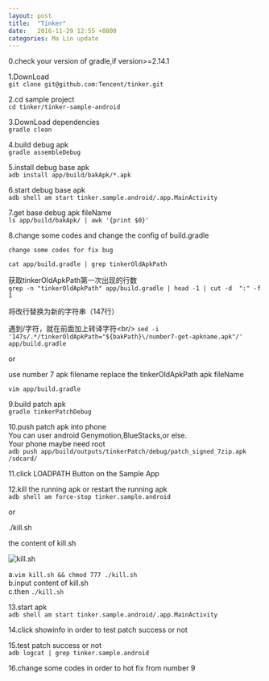 ```yaml
---
layout: post
title:  "Tinker"
date:   2016-11-29 12:55 +0800
categories: Ma Lin update
---
```

0.check your version of gradle,if version>=2.14.1

1.DownLoad<br/>
`git clone git@github.com:Tencent/tinker.git`

2.cd sample project<br/>
`cd tinker/tinker-sample-android`

3.DownLoad dependencies<br/>
`gradle clean`

4.build debug apk<br/>
`gradle assembleDebug`

5.install debug base apk<br/>
`adb install app/build/bakApk/*.apk`

6.start debug base apk<br/>
`adb shell am start tinker.sample.android/.app.MainActivity`

7.get base debug apk fileName<br/>
`ls app/build/bakApk/ | awk '{print $0}'`

8.change some codes and change the config of build.gradle<br/>

`change some codes for fix bug`

`cat app/build.gradle | grep tinkerOldApkPath`

获取tinkerOldApkPath第一次出现的行数<br/>
`grep -n "tinkerOldApkPath" app/build.gradle | head -1 | cut -d  ":" -f 1`

将改行替换为新的字符串（147行）<br/>


遇到/字符，就在前面加上转译字符\<br/>
`sed -i '147s/.*/tinkerOldApkPath="${bakPath}\/number7-get-apkname.apk"/' app/build.gradle`


or<br/>

use number 7 apk filename replace the tinkerOldApkPath apk fileName<br/>

`vim app/build.gradle`


9.build patch apk<br/>
`gradle tinkerPatchDebug`


10.push patch apk into phone<br/>
You can user android Genymotion,BlueStacks,or else.<br/>
Your phone maybe need root<br/>
`adb push app/build/outputs/tinkerPatch/debug/patch_signed_7zip.apk /sdcard/`

11.click LOADPATH Button on the Sample App


12.kill the running apk or restart the running apk<br/>
`adb shell am force-stop tinker.sample.android`

or<br/>

./kill.sh<br/>

the content of kill.sh<br/>

![kill.sh](http://ogxkun013.bkt.clouddn.com/kill2.png)


a.`vim kill.sh && chmod 777 ./kill.sh`<br/>
b.input content of kill.sh<br/>
c.then `./kill.sh`

13.start apk<br/>
`adb shell am start tinker.sample.android/.app.MainActivity`

14.click showinfo in order to test patch success or not

15.test patch success or not<br/>
`adb logcat | grep tinker.sample.android`

16.change some codes in order to hot fix from number 9
